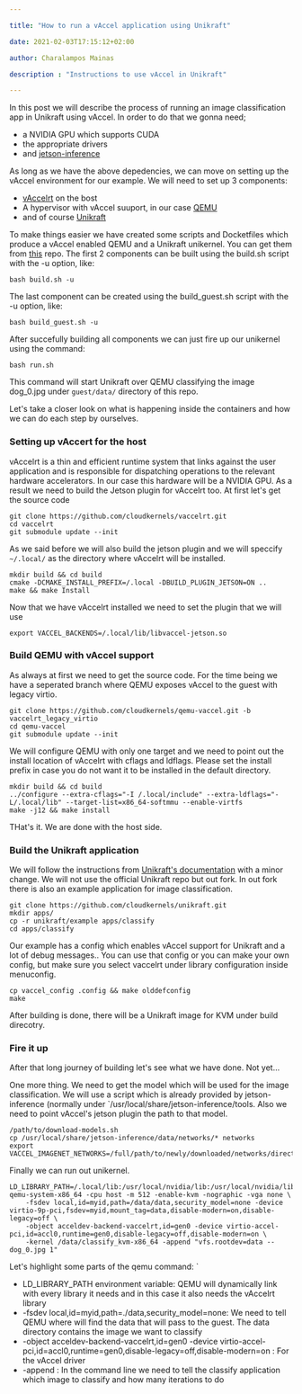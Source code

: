 ```yaml
---

title: "How to run a vAccel application using Unikraft"

date: 2021-02-03T17:15:12+02:00

author: Charalampos Mainas

description : "Instructions to use vAccel in Unikraft"

---
```


In this post we will describe the process of running an image classification app in Unikraft using vAccel. In order to do that we gonna need;

- a NVIDIA GPU which supports CUDA 
- the appropriate drivers
- and [jetson-inference](https://github.com/dusty-nv/jetson-inference)

As long as we have the above depedencies, we can move on setting up the vAccel environment for our example. We will need to set up 3 components:

- [vAccelrt](https://github.com/cloudkernels/vaccelrt) on the bost
- A hypervisor with vAccel suuport, in our case [QEMU](https://github.com/cloudkernels/qemu-vaccel/tree/vaccelrt_legacy_virtio)
- and of course [Unikraft](https://github.com/cloudkernels/unikraft/tree/vaccel_new)

To make things easier we have created some scripts and Docketfiles which produce a vAccel enabled QEMU and a Unikraft unikernel. You can get them from [this](https://github.com/nubificus/qemu-x86-build/tree/unikernels_vaccelrt) repo. The first 2 components can be built using the build.sh script with the -u option, like:

```
bash build.sh -u
```
The last component can be created using the build\_guest.sh script with the -u option, like:
```
bash build_guest.sh -u
```

After succefully building all components we can just fire up our unikernel using the command:
```
bash run.sh
```

This command will start Unikraft over QEMU classifying the image dog\_0.jpg under `guest/data/` directory of this repo.

Let's take a closer look on what is happening inside the containers and how we can do each step by ourselves.

### Setting up vAccert for the host

vAccelrt is a thin and efficient runtime system that links against the user application and is responsible for dispatching operations to the relevant hardware accelerators.
In our case this hardware will be a NVIDIA GPU. As a result we need to build the Jetson plugin for vAccelrt too. At first let's get the source code

```
git clone https://github.com/cloudkernels/vaccelrt.git
cd vaccelrt 
git submodule update --init
```

As we said before we will also build the jetson plugin and we will speccify `~/.local/` as the directory where vAccelrt will be installed.

```
mkdir build && cd build
cmake -DCMAKE_INSTALL_PREFIX=/.local -DBUILD_PLUGIN_JETSON=ON ..
make && make Install
```

Now that we have vAccelrt installed we need to set the plugin that we will use
```
export VACCEL_BACKENDS=/.local/lib/libvaccel-jetson.so
```
### Build QEMU with vAccel support
As always at first we need to get the source code. For the time being we have a seperated branch where QEMU exposes vAccel to the guest with legacy virtio.
```
git clone https://github.com/cloudkernels/qemu-vaccel.git -b vaccelrt_legacy_virtio
cd qemu-vaccel
git submodule update --init
```

We will configure QEMU with only one target and we need to point out the install location of vAccelrt with cflags and ldflags. Please set the install prefix in case you do not want it to be installed in the default directory.
```
mkdir build && cd build
../configure --extra-cflags="-I /.local/include" --extra-ldflags="-L/.local/lib" --target-list=x86_64-softmmu --enable-virtfs
make -j12 && make install
```

THat's it. We are done with the host side.

### Build the Unikraft application

We will follow the instructions from [Unikraft's documentation](http://docs.unikraft.org/users-advanced.html#) with a minor change. We will not use the official Unikraft repo but out fork. In out fork there is also an example application for image classification.

```
git clone https://github.com/cloudkernels/unikraft.git
mkdir apps/
cp -r unikraft/example apps/classify
cd apps/classify
```

Our example has a config which enables vAccel support for Unikraft and a lot of debug messages.. You can use that config or you can make your own config, but make sure you select vaccelrt under library configuration inside menuconfig.

```
cp vaccel_config .config && make olddefconfig
make
```

After building is done, there will be a Unikraft image for KVM under build direcotry.

### Fire it up

After that long journey of building let's see what we have done. Not yet...

One more thing. We need to get the model which will be used for the image classification. We will use a script which is already provided by jetson-inference (normally under `/usr/local/share/jetson-inference/tools. Also we need to point vAccel's jetson plugin the path to that model.

```
/path/to/download-models.sh
cp /usr/local/share/jetson-inference/data/networks/* networks
export VACCEL_IMAGENET_NETWORKS=/full/path/to/newly/downloaded/networks/directory
```

Finally we can run out unikernel.

```
LD_LIBRARY_PATH=/.local/lib:/usr/local/nvidia/lib:/usr/local/nvidia/lib64 qemu-system-x86_64 -cpu host -m 512 -enable-kvm -nographic -vga none \
	-fsdev local,id=myid,path=/data/data,security_model=none -device virtio-9p-pci,fsdev=myid,mount_tag=data,disable-modern=on,disable-legacy=off \
	-object acceldev-backend-vaccelrt,id=gen0 -device virtio-accel-pci,id=accl0,runtime=gen0,disable-legacy=off,disable-modern=on \
	-kernel /data/classify_kvm-x86_64 -append "vfs.rootdev=data -- dog_0.jpg 1"
```

Let's highlight some parts of the qemu command:
` 
- LD\_LIBRARY\_PATH environment variable: QEMU will dynamically link with every library it needs and in this case it also needs the vAccelrt library
- -fsdev local,id=myid,path=./data,security\_model=none: We need to tell QEMU where will find the data that will pass to the guest. The data directory contains the image we want to classify
- -object acceldev-backend-vaccelrt,id=gen0 -device virtio-accel-pci,id=accl0,runtime=gen0,disable-legacy=off,disable-modern=on : For the vAccel driver
- -append : In the command line we need to tell the classify application which image to classify and how many iterations to do
